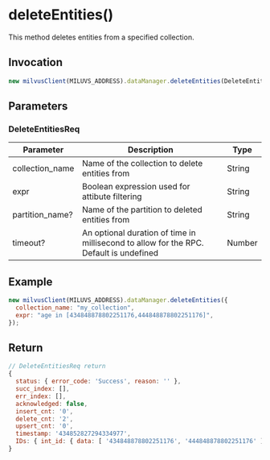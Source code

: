 # deleteEntities()

This method deletes entities from a specified collection.

## Invocation

```javascript
new milvusClient(MILUVS_ADDRESS).dataManager.deleteEntities(DeleteEntitiesReq);
```

## Parameters

### DeleteEntitiesReq

| Parameter       | Description                                                                            | Type   |
| --------------- | -------------------------------------------------------------------------------------- | ------ |
| collection_name | Name of the collection to delete entities from                                         | String |
| expr            | Boolean expression used for attibute filtering                                         | String |
| partition_name? | Name of the partition to deleted entities from                                         | String |
| timeout?        | An optional duration of time in millisecond to allow for the RPC. Default is undefined | Number |

## Example

```javascript
new milvusClient(MILUVS_ADDRESS).dataManager.deleteEntities({
  collection_name: "my_collection",
  expr: "age in [434848878802251176,444848878802251176]",
});
```

## Return

```javascript
// DeleteEntitiesReq return
{
  status: { error_code: 'Success', reason: '' },
  succ_index: [],
  err_index: [],
  acknowledged: false,
  insert_cnt: '0',
  delete_cnt: '2',
  upsert_cnt: '0',
  timestamp: '434852827294334977',
  IDs: { int_id: { data: [ '434848878802251176', '444848878802251176' ] }, id_field: 'int_id' }
}
```

